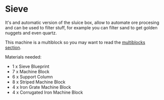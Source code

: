 # Sieve

It's and automatic version of the sluice box, allow to automate ore procesing and can be used to filter stuff, 
for example you can filter sand to get golden nuggets and even quartz.

This machine is a multiblock so you may want to read the [multiblocks section](6-multiblocks.md).

Materials needed:
- 1 x Sieve Blueprint
- 7 x Machine Block
- 6 x Support Column
- 8 x Striped Machine Block
- 4 x Iron Grate Machine Block
- 4 x Corrugated Iron Machine Block
